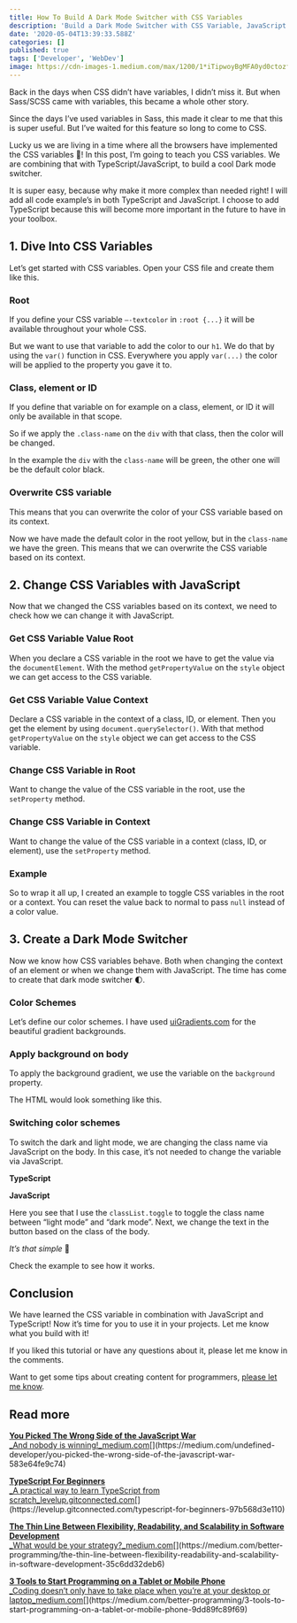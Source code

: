 ```yaml
---
title: How To Build A Dark Mode Switcher with CSS Variables
description: 'Build a Dark Mode Switcher with CSS Variable, JavaScript and TypeScript'
date: '2020-05-04T13:39:33.588Z'
categories: []
published: true
tags: ['Developer', 'WebDev']
image: https://cdn-images-1.medium.com/max/1200/1*iTipwoyBgMFA0yd0ctozfg.png
---
```


Back in the days when CSS didn’t have variables, I didn’t miss it. But when Sass/SCSS came with variables, this became a whole other story.

Since the days I’ve used variables in Sass, this made it clear to me that this is super useful. But I’ve waited for this feature so long to come to CSS.

Lucky us we are living in a time where all the browsers have implemented the CSS variables 🙌! In this post, I’m going to teach you CSS variables. We are combining that with TypeScript/JavaScript, to build a cool Dark mode switcher.

It is super easy, because why make it more complex than needed right! I will add all code example’s in both TypeScript and JavaScript. I choose to add TypeScript because this will become more important in the future to have in your toolbox.

## 1\. Dive Into CSS Variables

Let’s get started with CSS variables. Open your CSS file and create them like this.

### Root

If you define your CSS variable `—-textcolor` in `:root {...}` it will be available throughout your whole CSS.

But we want to use that variable to add the color to our `h1`. We do that by using the `var()` function in CSS. Everywhere you apply `var(...)` the color will be applied to the property you gave it to.

### Class, element or ID

If you define that variable on for example on a class, element, or ID it will only be available in that scope.

So if we apply the `.class-name` on the `div` with that class, then the color will be changed.

In the example the `div` with the `class-name` will be green, the other one will be the default color black.

### Overwrite CSS variable

This means that you can overwrite the color of your CSS variable based on its context.

Now we have made the default color in the root yellow, but in the `class-name` we have the green. This means that we can overwrite the CSS variable based on its context.

## 2\. Change CSS Variables with JavaScript

Now that we changed the CSS variables based on its context, we need to check how we can change it with JavaScript.

### Get CSS Variable Value Root

When you declare a CSS variable in the root we have to get the value via the `documentElement`. With the method `getPropertyValue` on the `style` object we can get access to the CSS variable.

### Get CSS Variable Value Context

Declare a CSS variable in the context of a class, ID, or element. Then you get the element by using `document.querySelector()`. With that method `getPropertyValue` on the `style` object we can get access to the CSS variable.

### Change CSS Variable in Root

Want to change the value of the CSS variable in the root, use the `setProperty` method.

### Change CSS Variable in Context

Want to change the value of the CSS variable in a context (class, ID, or element), use the `setProperty` method.

### Example

So to wrap it all up, I created an example to toggle CSS variables in the root or a context. You can reset the value back to normal to pass `null` instead of a color value.

## 3\. Create a Dark Mode Switcher

Now we know how CSS variables behave. Both when changing the context of an element or when we change them with JavaScript. The time has come to create that dark mode switcher 🌓.

### Color Schemes

Let’s define our color schemes. I have used [uiGradients.com](https://uigradients.com/) for the beautiful gradient backgrounds.

### Apply background on body

To apply the background gradient, we use the variable on the `background` property.

The HTML would look something like this.

### Switching color schemes

To switch the dark and light mode, we are changing the class name via JavaScript on the body. In this case, it’s not needed to change the variable via JavaScript.

**TypeScript**

**JavaScript**

Here you see that I use the `classList.toggle` to toggle the class name between “light mode” and “dark mode”. Next, we change the text in the button based on the class of the body.

_It’s that simple_ 🤗

Check the example to see how it works.

## Conclusion

We have learned the CSS variable in combination with JavaScript and TypeScript! Now it’s time for you to use it in your projects. Let me know what you build with it!

If you liked this tutorial or have any questions about it, please let me know in the comments.

Want to get some tips about creating content for programmers, [please let me know](https://mailchi.mp/239d4f7b0d9d/programming-content-creator).

## Read more

[**You Picked The Wrong Side of the JavaScript War**  
_And nobody is winning!_medium.com](https://medium.com/undefined-developer/you-picked-the-wrong-side-of-the-javascript-war-583e64fe9c74 "https://medium.com/undefined-developer/you-picked-the-wrong-side-of-the-javascript-war-583e64fe9c74")[](https://medium.com/undefined-developer/you-picked-the-wrong-side-of-the-javascript-war-583e64fe9c74)

[**TypeScript For Beginners**  
_A practical way to learn TypeScript from scratch_levelup.gitconnected.com](https://levelup.gitconnected.com/typescript-for-beginners-97b568d3e110 "https://levelup.gitconnected.com/typescript-for-beginners-97b568d3e110")[](https://levelup.gitconnected.com/typescript-for-beginners-97b568d3e110)

[**The Thin Line Between Flexibility, Readability, and Scalability in Software Development**  
_What would be your strategy?_medium.com](https://medium.com/better-programming/the-thin-line-between-flexibility-readability-and-scalability-in-software-development-35c6dd32deb6 "https://medium.com/better-programming/the-thin-line-between-flexibility-readability-and-scalability-in-software-development-35c6dd32deb6")[](https://medium.com/better-programming/the-thin-line-between-flexibility-readability-and-scalability-in-software-development-35c6dd32deb6)

[**3 Tools to Start Programming on a Tablet or Mobile Phone**  
_Coding doesn’t only have to take place when you’re at your desktop or laptop_medium.com](https://medium.com/better-programming/3-tools-to-start-programming-on-a-tablet-or-mobile-phone-9dd89fc89f69 "https://medium.com/better-programming/3-tools-to-start-programming-on-a-tablet-or-mobile-phone-9dd89fc89f69")[](https://medium.com/better-programming/3-tools-to-start-programming-on-a-tablet-or-mobile-phone-9dd89fc89f69)